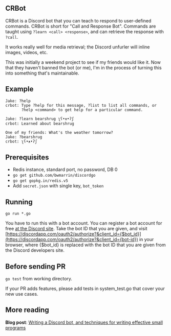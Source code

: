 CRBot
-----

CRBot is a Discord bot that you can teach to respond to user-defined
commands. CRBot is short for "Call and Response Bot". Commands are taught using
`?learn <call> <response>`, and can retrieve the response with `?call`.

It works really well for media retrieval; the Discord unfurler will inline
images, videos, etc.

This was initially a weekend project to see if my friends would like it. Now
that they haven't banned the bot (or me), I'm in the process of turning this
into something that's maintainable.

Example
--------

```
Jake: ?help
crbot: Type ?help for this message, ?list to list all commands, or
       ?help <command> to get help for a particular command.

Jake: ?learn bearshrug ʅʕ•ᴥ•ʔʃ
crbot: Learned about bearshrug

One of my friends: What's the weather tomorrow?
Jake: ?bearshrug
crbot: ʅʕ•ᴥ•ʔʃ
```

Prerequisites
---------------

* Redis instance, standard port, no password, DB 0
* `go get github.com/bwmarrin/discordgo`
* `go get gopkg.in/redis.v5`
* Add `secret.json` with single key, `bot_token`

Running
--------

`go run *.go`

You have to run this with a bot account. You can register a bot account for
free [at the Discord site](https://discordapp.com/developers/docs/intro). Take
the bot ID that you are given, and
visit
[https://discordapp.com/oauth2/authorize?&client_id={$bot_id}](https://discordapp.com/oauth2/authorize?&client_id={bot-id}) in
your browser, where {$bot_id} is replaced with the bot ID that you are given
from the Discord developers site.

Before sending PR
-------------------

`go test` from working directory.

If your PR adds features, please add tests in system_test.go that cover your new use cases.

More reading
-------------

**Blog post**: [Writing a Discord bot, and techniques for writing effective small programs](https://www.bitlog.com/index.php/2017/03/31/techniques-for-effectively-growing-small-programs/)
